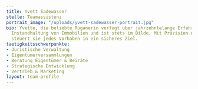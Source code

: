 ```yaml
---
title: Yvett Sadewasser
stelle: Teamassistenz
portrait_image: "/uploads/yvett-sadewasser-portrait.jpg"
bio: Yvette, die beliebte Rüganerin verfügt über jahrzehntelange Erfahrung bei der
  Instandhaltung von Immobilien und ist stets im Bilde. Mit Präzision und Stringenz
  steuert sie jedes Vorhaben in ein sicheres Ziel.
taetigkeitsschwerpunkte:
- Juristische Verwaltung
- Eigentümerversammlungen
- Beratung Eigentümer & Beiräte
- Strategische Entwicklung
- Vertrieb & Marketing
layout: team-profile
---
```


